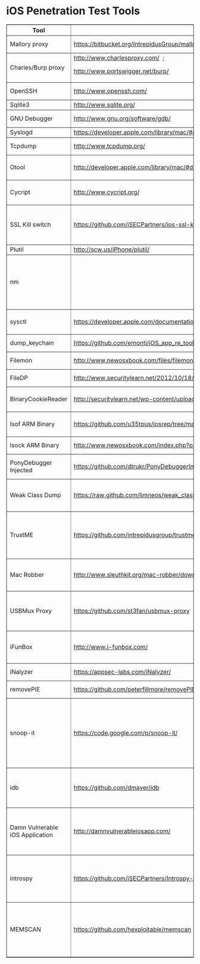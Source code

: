 # iOS Penetration Test Tools


<table border="1">
<tr>
<th>Tool</th>
<th>Link</th>
<th>Description</th>
</tr>
<tr>
<td>Mallory proxy</td>
<td><a rel="nofollow" class="external free" href="https://bitbucket.org/IntrepidusGroup/mallory">https://bitbucket.org/IntrepidusGroup/mallory</a></td>
<td>Proxy for Binary protocols</td>
</tr>
<tr>
<td>Charles/Burp proxy</td>
<td><a rel="nofollow" class="external free" href="http://www.charlesproxy.com/">http://www.charlesproxy.com/</a> &#160;;
<p><a rel="nofollow" class="external free" href="http://www.portswigger.net/burp/">http://www.portswigger.net/burp/</a>
</p>
</td>
<td>Proxy for HTTP and HTTPS</td>
</tr>
<tr>
<td>OpenSSH</td>
<td><a rel="nofollow" class="external free" href="http://www.openssh.com/">http://www.openssh.com/</a></td>
<td>Connect to the iPhone remotely over SSH</td>
</tr>
<tr>
<td>Sqlite3</td>
<td><a rel="nofollow" class="external free" href="http://www.sqlite.org/">http://www.sqlite.org/</a></td>
<td>Sqlite database client</td>
</tr>
<tr>
<td>GNU Debugger</td>
<td><a rel="nofollow" class="external free" href="http://www.gnu.org/software/gdb/">http://www.gnu.org/software/gdb/</a></td>
<td>For run time analysis &amp; reverse engineering</td>
</tr>
<tr>
<td>Syslogd</td>
<td><a rel="nofollow" class="external free" href="https://developer.apple.com/library/mac/#documentation/Darwin/Reference/ManPages/man8/syslogd.8.html">https://developer.apple.com/library/mac/#documentation/Darwin/Reference/ManPages/man8/syslogd.8.html</a></td>
<td>View iPhone logs</td>
</tr>
<tr>
<td>Tcpdump</td>
<td><a rel="nofollow" class="external free" href="http://www.tcpdump.org/">http://www.tcpdump.org/</a></td>
<td>Capture network traffic on phone</td>
</tr>
<tr>
<td>Otool</td>
<td><a rel="nofollow" class="external free" href="http://developer.apple.com/library/mac/#documentation/Darwin/Reference/ManPages/man1/otool.1.html">http://developer.apple.com/library/mac/#documentation/Darwin/Reference/ManPages/man1/otool.1.html</a></td>
<td>Odcctools: otool – object file displaying tool</td>
</tr>
<tr>
<td>Cycript </td>
<td><a rel="nofollow" class="external free" href="http://www.cycript.org/">http://www.cycript.org/</a></td>
<td>A language designed to interact with Objective-C classes</td>
</tr>
<tr>
<td>SSL Kill switch</td>
<td><a rel="nofollow" class="external free" href="https://github.com/iSECPartners/ios-ssl-kill-switch">https://github.com/iSECPartners/ios-ssl-kill-switch</a></td>
<td>Blackbox tool to disable SSL certificate validation - including certificate pinning in NSURL </td>
</tr>
<tr>
<td>Plutil</td>
<td><a rel="nofollow" class="external free" href="http://scw.us/iPhone/plutil/">http://scw.us/iPhone/plutil/</a></td>
<td>To view Plist files</td>
</tr>
<tr>
<td>nm</td>
<td></td>
<td>Analysis tool to display the symbol table, which includes names of functions and methods, as well as their load addresses.</td>
</tr>
<tr>
<td>sysctl</td>
<td><a rel="nofollow" class="external free" href="https://developer.apple.com/library/mac/#documentation/Darwin/Reference">https://developer.apple.com/documentation/installerjs/system/1812308-sysctl</a>sysctl</td>
<td>A utility to read and change kernel state variables</td>
</tr>
<tr>
<td>dump_keychain</td>
<td><a rel="nofollow" class="external free" href="https://github.com/emonti/iOS_app_re_tools">https://github.com/emonti/iOS_app_re_tools</a> </td>
<td>A utility to dump the keychain</td>
</tr>
<tr>
<td>Filemon</td>
<td><a rel="nofollow" class="external free" href="http://www.newosxbook.com/files/filemon.iOS">http://www.newosxbook.com/files/filemon.iOS</a></td>
<td>Monitor realtime iOS file system</td>
</tr>
<tr>
<td>FileDP</td>
<td><a rel="nofollow" class="external free" href="http://www.securitylearn.net/2012/10/18/extracting-data-protection-class-from-files-on-ios/">http://www.securitylearn.net/2012/10/18/extracting-data-protection-class-from-files-on-ios/</a></td>
<td>Audits data protection of files</td>
</tr>
<tr>
<td>BinaryCookieReader</td>
<td><a rel="nofollow" class="external free" href="http://securitylearn.net/wp-content/uploads/tools/iOS/BinaryCookieReader.py">http://securitylearn.net/wp-content/uploads/tools/iOS/BinaryCookieReader.py</a></td>
<td>Read cookies.binarycookies files  </td>
</tr>
<tr>
<td>lsof ARM Binary</td>
<td><a rel="nofollow" class="external free" href="https://github.com/u35tpus/iosrep/tree/master/lsof">https://github.com/u35tpus/iosrep/tree/master/lsof</a></td>
<td> list of all open files and the processes that opened them  </td>
</tr>
<tr>
<td>lsock ARM Binary</td>
<td><a rel="nofollow" class="external free" href="http://www.newosxbook.com/index.php?page=downloads">http://www.newosxbook.com/index.php?page=downloads</a></td>
<td> monitor socket connections </td>
</tr>
<tr>
<td>PonyDebugger Injected</td>
<td><a rel="nofollow" class="external free" href="https://github.com/dtrukr/PonyDebuggerInjected">https://github.com/dtrukr/PonyDebuggerInjected</a></td>
<td> Injected via Cycript to enable remote debugging </td>
</tr>
<tr>
<td>Weak Class Dump</td>
<td><a rel="nofollow" class="external free" href="https://raw.github.com/limneos/weak_classdump/master/weak_classdump.cy">https://raw.github.com/limneos/weak_classdump/master/weak_classdump.cy</a></td>
<td> Injected via Cycript to do class-dump (for when you cant un-encrypt the binary) </td>
</tr>
<tr>
<td>TrustME</td>
<td><a rel="nofollow" class="external free" href="https://github.com/intrepidusgroup/trustme">https://github.com/intrepidusgroup/trustme</a></td>
<td> Lower level tool to disable SSL certificate validation - including certificate pinning (for everything else but NSURL)</td>
</tr>
<tr>
<td>Mac Robber</td>
<td><a rel="nofollow" class="external free" href="http://www.sleuthkit.org/mac-robber/download.php">http://www.sleuthkit.org/mac-robber/download.php</a></td>
<td> C code, forensic tool for imaging filesystems and producing a timeline </td>
</tr>
<tr>
<td>USBMux Proxy</td>
<td><a rel="nofollow" class="external free" href="https://github.com/st3fan/usbmux-proxy">https://github.com/st3fan/usbmux-proxy</a></td>
<td> command line tool to connect local TCP port sto ports on an iPhone or iPod Touch device over USB. </td>
</tr>
<tr>
<td>iFunBox</td>
<td><a rel="nofollow" class="external free" href="http://www.i-funbox.com/">http://www.i-funbox.com/</a></td>
<td>Filesystem access (no jailbreak needed), USBMux Tunneler, .ipa installer</td>
</tr>
<tr>
<td>iNalyzer</td>
<td><a rel="nofollow" class="external free" href="https://appsec-labs.com/iNalyzer/">https://appsec-labs.com/iNalyzer/</a></td>
<td>iOS Penetration testing framework</td>
</tr>
<tr>
<td>removePIE</td>
<td><a rel="nofollow" class="external free" href="https://github.com/peterfillmore/removePIE">https://github.com/peterfillmore/removePIE</a></td>
<td>Disables ASLR of an application</td>
</tr>
<tr>
<td>snoop-it</td>
<td><a rel="nofollow" class="external free" href="https://code.google.com/p/snoop-it/">https://code.google.com/p/snoop-it/</a></td>
<td>A tool to assist security assessments and dynamic analysis of iOS Apps, includes runtime views of obj-c classes and methods, and options to modify those values</td>
</tr>
<tr>
<td>idb</td>
<td><a rel="nofollow" class="external free" href="https://github.com/dmayer/idb">https://github.com/dmayer/idb</a></td>
<td>A GUI (and cmdline) tool to simplify some common tasks for iOS pentesting and research.</td>
</tr>
<tr>
<td>Damn Vulnerable iOS Application</td>
<td><a rel="nofollow" class="external free" href="http://damnvulnerableiosapp.com/">http://damnvulnerableiosapp.com/</a></td>
<td>A purposefully vulnerable iOS application for learning iOS application assessment skills.</td>
</tr>
<tr>
<td>introspy</td>
<td><a rel="nofollow" class="external free" href="https://github.com/iSECPartners/Introspy-iOS">https://github.com/iSECPartners/Introspy-iOS</a></td>
<td>A security profiling tool revolved around hooking security based iOS APIs and logging their output for security analysis</td>
</tr>
<tr>
<td>MEMSCAN</td>
<td><a rel="nofollow" class="external free" href="https://github.com/hexploitable/memscan">https://github.com/hexploitable/memscan</a></td>
<td>A tool which allows you to easily dump iOS process memory to disk as well as searching memory for specified byte signatures</td>
</tr>
</table>
